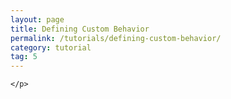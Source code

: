 ```yaml
---
layout: page
title: Defining Custom Behavior
permalink: /tutorials/defining-custom-behavior/
category: tutorial
tag: 5
---
```


<div class="the-user-interface">
	<p>

	</p>
</div>
